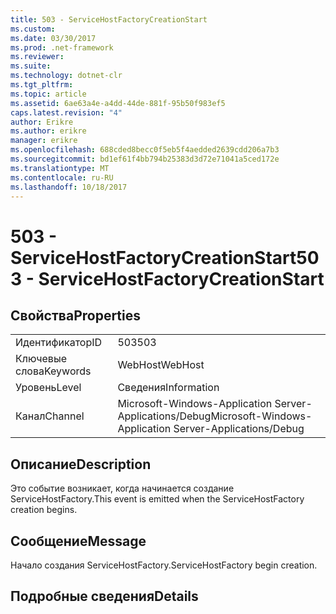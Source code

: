 ```yaml
---
title: 503 - ServiceHostFactoryCreationStart
ms.custom: 
ms.date: 03/30/2017
ms.prod: .net-framework
ms.reviewer: 
ms.suite: 
ms.technology: dotnet-clr
ms.tgt_pltfrm: 
ms.topic: article
ms.assetid: 6ae63a4e-a4dd-44de-881f-95b50f983ef5
caps.latest.revision: "4"
author: Erikre
ms.author: erikre
manager: erikre
ms.openlocfilehash: 688cded8becc0f5eb5f4aedded2639cdd206a7b3
ms.sourcegitcommit: bd1ef61f4bb794b25383d3d72e71041a5ced172e
ms.translationtype: MT
ms.contentlocale: ru-RU
ms.lasthandoff: 10/18/2017
---
```

# <a name="503---servicehostfactorycreationstart"></a><span data-ttu-id="7d68b-102">503 - ServiceHostFactoryCreationStart</span><span class="sxs-lookup"><span data-stu-id="7d68b-102">503 - ServiceHostFactoryCreationStart</span></span>
## <a name="properties"></a><span data-ttu-id="7d68b-103">Свойства</span><span class="sxs-lookup"><span data-stu-id="7d68b-103">Properties</span></span>  
  
|||  
|-|-|  
|<span data-ttu-id="7d68b-104">Идентификатор</span><span class="sxs-lookup"><span data-stu-id="7d68b-104">ID</span></span>|<span data-ttu-id="7d68b-105">503</span><span class="sxs-lookup"><span data-stu-id="7d68b-105">503</span></span>|  
|<span data-ttu-id="7d68b-106">Ключевые слова</span><span class="sxs-lookup"><span data-stu-id="7d68b-106">Keywords</span></span>|<span data-ttu-id="7d68b-107">WebHost</span><span class="sxs-lookup"><span data-stu-id="7d68b-107">WebHost</span></span>|  
|<span data-ttu-id="7d68b-108">Уровень</span><span class="sxs-lookup"><span data-stu-id="7d68b-108">Level</span></span>|<span data-ttu-id="7d68b-109">Сведения</span><span class="sxs-lookup"><span data-stu-id="7d68b-109">Information</span></span>|  
|<span data-ttu-id="7d68b-110">Канал</span><span class="sxs-lookup"><span data-stu-id="7d68b-110">Channel</span></span>|<span data-ttu-id="7d68b-111">Microsoft-Windows-Application Server-Applications/Debug</span><span class="sxs-lookup"><span data-stu-id="7d68b-111">Microsoft-Windows-Application Server-Applications/Debug</span></span>|  
  
## <a name="description"></a><span data-ttu-id="7d68b-112">Описание</span><span class="sxs-lookup"><span data-stu-id="7d68b-112">Description</span></span>  
 <span data-ttu-id="7d68b-113">Это событие возникает, когда начинается создание ServiceHostFactory.</span><span class="sxs-lookup"><span data-stu-id="7d68b-113">This event is emitted when the ServiceHostFactory creation begins.</span></span>  
  
## <a name="message"></a><span data-ttu-id="7d68b-114">Сообщение</span><span class="sxs-lookup"><span data-stu-id="7d68b-114">Message</span></span>  
 <span data-ttu-id="7d68b-115">Начало создания ServiceHostFactory.</span><span class="sxs-lookup"><span data-stu-id="7d68b-115">ServiceHostFactory begin creation.</span></span>  
  
## <a name="details"></a><span data-ttu-id="7d68b-116">Подробные сведения</span><span class="sxs-lookup"><span data-stu-id="7d68b-116">Details</span></span>
